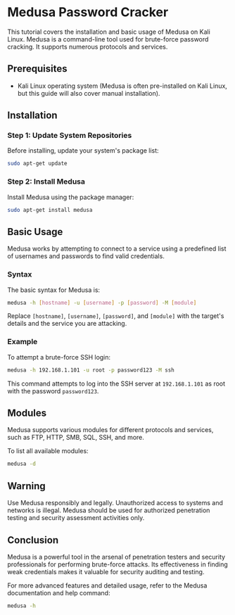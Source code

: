 # Medusa Password Cracker

This tutorial covers the installation and basic usage of Medusa on Kali Linux. Medusa is a command-line tool used for brute-force password cracking. It supports numerous protocols and services.

## Prerequisites

- Kali Linux operating system (Medusa is often pre-installed on Kali Linux, but this guide will also cover manual installation).

## Installation

### Step 1: Update System Repositories

Before installing, update your system's package list:

```bash
sudo apt-get update
```

### Step 2: Install Medusa

Install Medusa using the package manager:

```bash
sudo apt-get install medusa
```

## Basic Usage

Medusa works by attempting to connect to a service using a predefined list of usernames and passwords to find valid credentials.

### Syntax

The basic syntax for Medusa is:

```bash
medusa -h [hostname] -u [username] -p [password] -M [module]
```

Replace `[hostname]`, `[username]`, `[password]`, and `[module]` with the target's details and the service you are attacking.

### Example

To attempt a brute-force SSH login:

```bash
medusa -h 192.168.1.101 -u root -p password123 -M ssh
```

This command attempts to log into the SSH server at `192.168.1.101` as root with the password `password123`.

## Modules

Medusa supports various modules for different protocols and services, such as FTP, HTTP, SMB, SQL, SSH, and more.

To list all available modules:

```bash
medusa -d
```

## Warning

Use Medusa responsibly and legally. Unauthorized access to systems and networks is illegal. Medusa should be used for authorized penetration testing and security assessment activities only.

## Conclusion

Medusa is a powerful tool in the arsenal of penetration testers and security professionals for performing brute-force attacks. Its effectiveness in finding weak credentials makes it valuable for security auditing and testing.

For more advanced features and detailed usage, refer to the Medusa documentation and help command:

```bash
medusa -h
```
